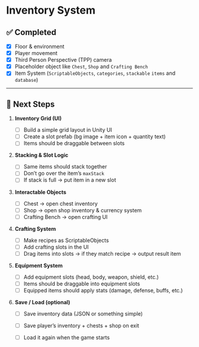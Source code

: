 # Inventory System

## ✅ Completed

- [x] Floor & environment
- [x] Player movement
- [x] Third Person Perspective (TPP) camera
- [x] Placeholder object like `Chest`, `Shop` and `Crafting Bench`
- [x] Item System (`ScriptableObjects`, `categories`, `stackable` `items` and `database`)

---

## 🚧 Next Steps

1. **Inventory Grid (UI)**

   - [ ] Build a simple grid layout in Unity UI
   - [ ] Create a slot prefab (bg image + item icon + quantity text)
   - [ ] Items should be draggable between slots

2. **Stacking & Slot Logic**

   - [ ] Same items should stack together
   - [ ] Don’t go over the item’s `maxStack`
   - [ ] If stack is full → put item in a new slot

3. **Interactable Objects**

   - [ ] Chest → open chest inventory
   - [ ] Shop → open shop inventory & currency system
   - [ ] Crafting Bench → open crafting UI

4. **Crafting System**

   - [ ] Make recipes as ScriptableObjects
   - [ ] Add crafting slots in the UI
   - [ ] Drag items into slots → if they match recipe → output result item

5. **Equipment System**

   - [ ] Add equipment slots (head, body, weapon, shield, etc.)
   - [ ] Items should be draggable into equipment slots
   - [ ] Equipped items should apply stats (damage, defense, buffs, etc.)

6. **Save / Load (optional)**
   - [ ] Save inventory data (JSON or something simple)
   - [ ] Save player’s inventory + chests + shop on exit
   - [ ] Load it again when the game starts

